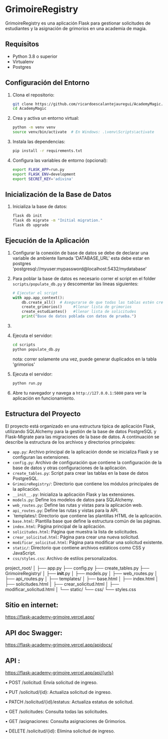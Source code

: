 # GrimoireRegistry

GrimoireRegistry es una aplicación Flask para gestionar solicitudes de estudiantes y la asignación de grimorios en una academia de magia.

## Requisitos

- Python 3.8 o superior
- Virtualenv
- Postgres

## Configuración del Entorno

1. Clona el repositorio:

    ```sh
    git clone https://github.com/ricardoescalantejauregui/AcademyMagic.git
    cd AcademyMagic
    ```

2. Crea y activa un entorno virtual:

    ```sh
    python -m venv venv
    source venv/bin/activate  # En Windows: .\venv\Scripts\activate
    ```

3. Instala las dependencias:

    ```sh
    pip install -r requirements.txt
    ```

4. Configura las variables de entorno (opcional):

    ```sh
    export FLASK_APP=run.py
    export FLASK_ENV=development
    export SECRET_KEY='adivina'
    ```

## Inicialización de la Base de Datos

1. Inicializa la base de datos:

    ```sh
    flask db init
    flask db migrate -m "Initial migration."
    flask db upgrade
    ```

## Ejecución de la Aplicación

1. Configurar la conexión de base de datos se debe de declarar una variable de ambiente llamada 'DATABASE_URL' esta debe estar en postgres 'postgresql://myuser:mypassword@localhost:5432/mydatabase'
2. Para poblar la base de datos es necesario correr el script en el folder `scripts/populate_db.py` y descomentar las lineas siguientes: 

   ```python 
   # Ejecutar el script
   with app.app_context():
       db.create_all()  # Asegurarse de que todas las tablas estén creadas
       create_grimorios()     #llenar lista de grimorios
       create_estudiantes()   #llenar lista de solicitudes
       print("Base de datos poblada con datos de prueba.")
   ```
3. 
4. Ejecuta el servidor:

    ```sh
    cd scripts
    python populate_db.py
    ```
   nota: correr solamente una vez, puede generar duplicados en la tabla 'grimorios'
5. Ejecuta el servidor:

    ```sh
    python run.py
    ```
6. Abre tu navegador y navega a `http://127.0.0.1:5000` para ver la aplicación en funcionamiento.


## Estructura del Proyecto

El proyecto está organizado en una estructura típica de aplicación Flask, utilizando SQLAlchemy para la gestión de la base de datos PostgreSQL y Flask-Migrate para las migraciones de la base de datos. A continuación se describe la estructura de los archivos y directorios principales:

* `app.py`: Archivo principal de la aplicación donde se inicializa Flask y se configuran las extensiones.
* `config.py`: Archivo de configuración que contiene la configuración de la base de datos y otras configuraciones de la aplicación.
* `create_tables.py`: Script para crear las tablas en la base de datos PostgreSQL.
* `GrimoireRegistry/`: Directorio que contiene los módulos principales de la aplicación.
* `__init__.py`: Inicializa la aplicación Flask y las extensiones.
* `models.py`: Define los modelos de datos para SQLAlchemy.
* `web_routes.py`: Define las rutas y vistas para la aplicación web.
* `api_routes.py`: Define las rutas y vistas para la API.
* `templates/: Directorio que contiene las plantillas HTML de la aplicación.
* `base.html`: Plantilla base que define la estructura común de las páginas.
* `index.html`: Página principal de la aplicación.
* `solicitudes.html`: Página que muestra la lista de solicitudes.
* `crear_solicitud.html`: Página para crear una nueva solicitud.
* `modificar_solicitud.html`: Página para modificar una solicitud existente.
* `static/`: Directorio que contiene archivos estáticos como CSS y JavaScript.
* `css/styles.css`: Archivo de estilos personalizados.

project_root/
│
├── app.py
├── config.py
├── create_tables.py
├── GrimoireRegistry/
│   ├── __init__.py
│   ├── models.py
│   ├── web_routes.py
│   ├── api_routes.py
│
├── templates/
│   ├── base.html
│   ├── index.html
│   ├── solicitudes.html
│   ├── crear_solicitud.html
│   ├── modificar_solicitud.html
│
└── static/
    └── css/
        └── styles.css
## Sitio en internet:

https://flask-academy-grimoire.vercel.app/

## API doc Swagger: 

https://flask-academy-grimoire.vercel.app/apidocs/

## API :
   https://flask-academy-grimoire.vercel.app/api/{urls}

• POST /solicitud: Envía solicitud de ingreso.

• PUT /solicitud/{id}: Actualiza solicitud de ingreso.

• PATCH /solicitud/{id}/estatus: Actualiza estatus de solicitud.

• GET /solicitudes: Consulta todas las solicitudes.

• GET /asignaciones: Consulta asignaciones de Grimorios.

• DELETE /solicitud/{id}: Elimina solicitud de ingreso.
